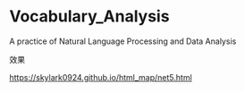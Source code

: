 # Vocabulary_Analysis

A practice of Natural Language Processing and Data Analysis



效果

https://skylark0924.github.io/html_map/net5.html